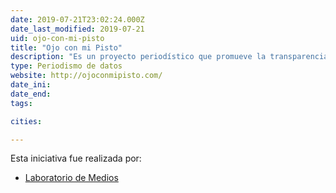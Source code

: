 ```yaml
---
date: 2019-07-21T23:02:24.000Z
date_last_modified: 2019-07-21
uid: ojo-con-mi-pisto
title: "Ojo con mi Pisto"
description: "Es un proyecto periodístico que promueve la transparencia y la lucha contra la corrupción, fiscaliza cómo usan los gobiernos locales los fondos municipales y fomenta la participación ciudadana."
type: Periodismo de datos
website: http://ojoconmipisto.com/
date_ini: 
date_end: 
tags:

cities: 

---
```


Esta iniciativa fue realizada por:

- [Laboratorio de Medios](/i/laboratorio-de-medios.html)
